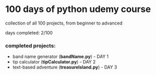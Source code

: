 # 100 days of python udemy course
collection of all 100 projects, from beginner to advanced

days completed: 2/100



### completed projects:
+ band name generator (**bandName.py**) - DAY 1
+ tip calculator (**tipCalculator.py**) - DAY 2
+ text-based adventure (**treasureIsland.py**) - DAY 3
 

